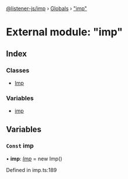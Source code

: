 [@listener-js/imp](../README.md) › [Globals](../globals.md) › ["imp"](_imp_.md)

# External module: "imp"

## Index

### Classes

* [Imp](../classes/_imp_.imp.md)

### Variables

* [imp](_imp_.md#const-imp)

## Variables

### `Const` imp

• **imp**: *[Imp](../classes/_imp_.imp.md)* =  new Imp()

Defined in imp.ts:189
